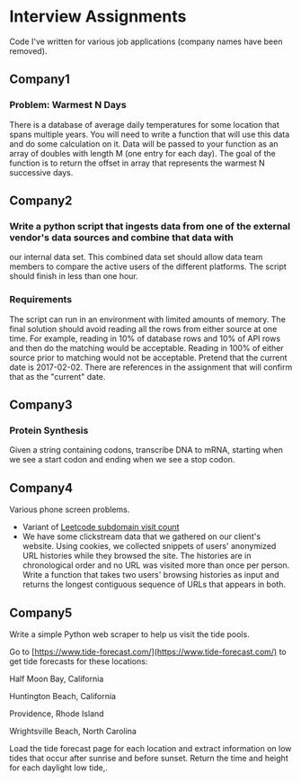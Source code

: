 # Interview Assignments
Code I've written for various job applications (company names have been removed).

## Company1
### Problem: Warmest N Days
There is a database of average daily temperatures for some location that spans multiple years. You will need to
write a function that will use this data and do some calculation on it. Data will be passed to your function as
an array of doubles with length M (one entry for each day). The goal of the function is to return the offset in
array that represents the warmest N successive days.

## Company2
### Write a python script that ingests data from one of the external vendor's data sources and combine that data with
our internal data set. This combined data set should allow data team members to compare the active users of the
different platforms. The script should finish in less than one hour.

### Requirements
The script can run in an environment with limited amounts of memory. The final solution should avoid reading all
the rows from either source at one time. For example, reading in 10% of database rows and 10% of API rows and then
do the matching would be acceptable. Reading in 100% of either source prior to matching would not be acceptable.
Pretend that the current date is 2017-02-02. There are references in the assignment that will confirm that as
the "current" date.

## Company3
### Protein Synthesis
Given a string containing codons, transcribe DNA to mRNA, starting when we see a start codon and ending when we see
a stop codon. 

## Company4
Various phone screen problems. 
- Variant of [Leetcode subdomain visit count](https://leetcode.com/problems/subdomain-visit-count/)
- We have some clickstream data that we gathered on our client's website. Using cookies, we collected snippets of users' anonymized URL histories while they browsed the site. The histories are in chronological order and no URL was visited more than once per person. Write a function that takes two users' browsing histories as input and returns the longest contiguous sequence of URLs that appears in both.

## Company5
Write a simple Python web scraper to help us visit the tide pools.

Go to [https://www.tide-forecast.com/](https://www.tide-forecast.com/) to get tide forecasts for these locations:

Half Moon Bay, California

Huntington Beach, California

Providence, Rhode Island

Wrightsville Beach, North Carolina

Load the tide forecast page for each location and extract information on low tides that occur after sunrise and before sunset. Return the time and height for each daylight low tide,.
